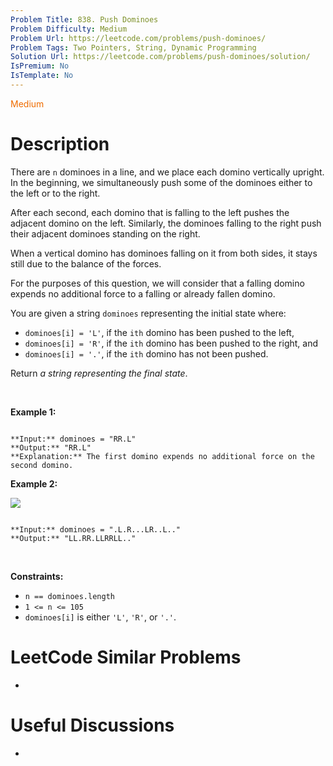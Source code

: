 ```yaml
---
Problem Title: 838. Push Dominoes
Problem Difficulty: Medium
Problem Url: https://leetcode.com/problems/push-dominoes/
Problem Tags: Two Pointers, String, Dynamic Programming
Solution Url: https://leetcode.com/problems/push-dominoes/solution/
IsPremium: No
IsTemplate: No
---
```


<span style="color: rgb(239, 108, 0);">Medium</span>

# Description

There are `n` dominoes in a line, and we place each domino vertically upright. In the beginning, we simultaneously push some of the dominoes either to the left or to the right.


After each second, each domino that is falling to the left pushes the adjacent domino on the left. Similarly, the dominoes falling to the right push their adjacent dominoes standing on the right.


When a vertical domino has dominoes falling on it from both sides, it stays still due to the balance of the forces.


For the purposes of this question, we will consider that a falling domino expends no additional force to a falling or already fallen domino.


You are given a string `dominoes` representing the initial state where:


* `dominoes[i] = 'L'`, if the `ith` domino has been pushed to the left,
* `dominoes[i] = 'R'`, if the `ith` domino has been pushed to the right, and
* `dominoes[i] = '.'`, if the `ith` domino has not been pushed.


Return *a string representing the final state*.


 


**Example 1:**



```

**Input:** dominoes = "RR.L"
**Output:** "RR.L"
**Explanation:** The first domino expends no additional force on the second domino.

```

**Example 2:**


![](https://s3-lc-upload.s3.amazonaws.com/uploads/2018/05/18/domino.png)

```

**Input:** dominoes = ".L.R...LR..L.."
**Output:** "LL.RR.LLRRLL.."

```

 


**Constraints:**


* `n == dominoes.length`
* `1 <= n <= 105`
* `dominoes[i]` is either `'L'`, `'R'`, or `'.'`.




# LeetCode Similar Problems

- []()

# Useful Discussions

- []()
